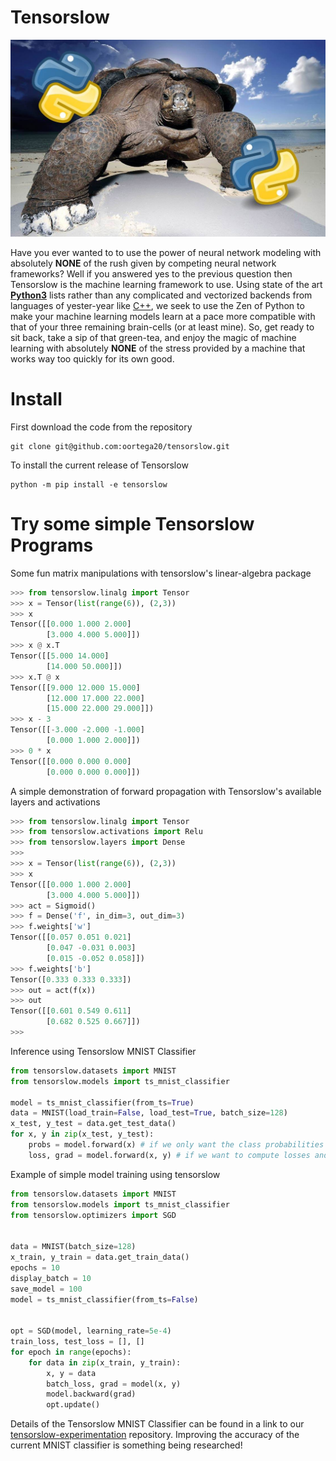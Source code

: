 # Tensorslow

![Tensorslow Logo](imgs/tensorslow.jpg)


Have you ever wanted to to use the power of neural network modeling with absolutely **NONE** of the rush given by competing neural network frameworks? Well if you answered yes to the previous question then Tensorslow is the machine learning framework to use. Using state of the art [**Python3**](https://www.python.org/doc/humor/#the-zen-of-python) lists rather than any complicated and vectorized backends from languages of yester-year like  [C++](https://en.wikipedia.org/wiki/C%2B%2B), we seek to use the Zen of Python to make your machine learning models learn at a pace more compatible with that of your three remaining brain-cells (or at least mine). So, get ready to sit back, take a sip of that green-tea, and enjoy the magic of machine learning with absolutely **NONE** of the stress provided by a machine that works way too quickly for its own good.

# Install
First download the code from the repository
```shell
git clone git@github.com:oortega20/tensorslow.git
```

To install the current release of Tensorslow
```shell
python -m pip install -e tensorslow
```

# Try some simple Tensorslow Programs
Some fun matrix manipulations with tensorslow's linear-algebra package 
```python
>>> from tensorslow.linalg import Tensor
>>> x = Tensor(list(range(6)), (2,3))
>>> x
Tensor([[0.000 1.000 2.000]
        [3.000 4.000 5.000]])
>>> x @ x.T
Tensor([[5.000 14.000]
        [14.000 50.000]])
>>> x.T @ x
Tensor([[9.000 12.000 15.000]
        [12.000 17.000 22.000]
        [15.000 22.000 29.000]])
>>> x - 3
Tensor([[-3.000 -2.000 -1.000]
        [0.000 1.000 2.000]])
>>> 0 * x
Tensor([[0.000 0.000 0.000]
        [0.000 0.000 0.000]])
```
A simple demonstration of forward propagation with Tensorslow's available layers and activations

```python
>>> from tensorslow.linalg import Tensor
>>> from tensorslow.activations import Relu
>>> from tensorslow.layers import Dense
>>>
>>> x = Tensor(list(range(6)), (2,3))
>>> x
Tensor([[0.000 1.000 2.000]
        [3.000 4.000 5.000]])
>>> act = Sigmoid()
>>> f = Dense('f', in_dim=3, out_dim=3)
>>> f.weights['w']
Tensor([[0.057 0.051 0.021]
        [0.047 -0.031 0.003]
        [0.015 -0.052 0.058]])
>>> f.weights['b']
Tensor([0.333 0.333 0.333])
>>> out = act(f(x))
>>> out
Tensor([[0.601 0.549 0.611]
        [0.682 0.525 0.667]])
>>>
```
Inference using Tensorslow MNIST Classifier
```python
from tensorslow.datasets import MNIST
from tensorslow.models import ts_mnist_classifier

model = ts_mnist_classifier(from_ts=True)
data = MNIST(load_train=False, load_test=True, batch_size=128)
x_test, y_test = data.get_test_data()
for x, y in zip(x_test, y_test):
    probs = model.forward(x) # if we only want the class probabilities
    loss, grad = model.forward(x, y) # if we want to compute losses and gradients
```

Example of simple model training using tensorslow

```python
from tensorslow.datasets import MNIST
from tensorslow.models import ts_mnist_classifier
from tensorslow.optimizers import SGD


data = MNIST(batch_size=128)
x_train, y_train = data.get_train_data()
epochs = 10
display_batch = 10
save_model = 100
model = ts_mnist_classifier(from_ts=False)


opt = SGD(model, learning_rate=5e-4)
train_loss, test_loss = [], []
for epoch in range(epochs):
    for data in zip(x_train, y_train):
        x, y = data
        batch_loss, grad = model(x, y)
        model.backward(grad)
        opt.update()
```
Details of the Tensorslow MNIST Classifier can be found in a link to our [tensorslow-experimentation](https://github.com/oortega20/tensorslow-experimentation) repository. Improving the accuracy of the current MNIST classifier is something being researched! 
       

